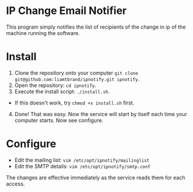 # IP Change Email Notifier

This program simply notifies the list of recipients of the change in ip of the machine running the software.

# Install

1. Clone the repository onto your computer `git clone git@github.com:liamtbrand/ipnotify.git ipnotify`.
2. Open the repository: `cd ipnotify`.
3. Execute the install script: `./install.sh`.
  - If this doesn't work, try `chmod +x install.sh` first.
4. Done! That was easy. Now the service will start by itself each time your computer starts. Now see configure.

# Configure
- Edit the mailing list: `vim /etc/opt/ipnotify/mailinglist`
- Edit the SMTP details: `vim /etc/opt/ipnotify/smtp.conf`

The changes are effective immediately as the service reads them for each access.
